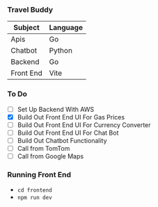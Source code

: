 ### Travel Buddy

| Subject   | Language |
| --------- | -------- |
| Apis      | Go       |
| Chatbot   | Python   |
| Backend   | Go       |
| Front End | Vite     |

### To Do

- [ ] Set Up Backend With AWS
- [x] Build Out Front End UI For Gas Prices
- [ ] Build Out Front End UI For Currency Converter
- [ ] Build Out Front End UI For Chat Bot
- [ ] Build Out Chatbot Functionality
- [ ] Call from TomTom
- [ ] Call from Google Maps

### Running Front End

- `cd frontend`
- `npm run dev`
